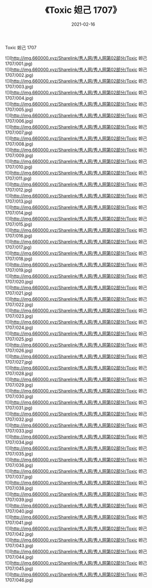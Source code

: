 ﻿---
layout: post
title:  《Toxic 妲己 1707》
date:   2021-02-16
img: http://img.660000.xyz/Sharelink/秀人网/秀人网第02部分/Toxic 妲己 1707/000.jpg
categories: [美女, 清纯, 唯美]
---

Toxic 妲己 1707

  ![](http://img.660000.xyz/Sharelink/秀人网/秀人网第02部分/Toxic 妲己 1707/001.jpg) <br> ![](http://img.660000.xyz/Sharelink/秀人网/秀人网第02部分/Toxic 妲己 1707/002.jpg) <br> ![](http://img.660000.xyz/Sharelink/秀人网/秀人网第02部分/Toxic 妲己 1707/003.jpg) <br> ![](http://img.660000.xyz/Sharelink/秀人网/秀人网第02部分/Toxic 妲己 1707/004.jpg) <br> ![](http://img.660000.xyz/Sharelink/秀人网/秀人网第02部分/Toxic 妲己 1707/005.jpg) <br> ![](http://img.660000.xyz/Sharelink/秀人网/秀人网第02部分/Toxic 妲己 1707/006.jpg) <br> ![](http://img.660000.xyz/Sharelink/秀人网/秀人网第02部分/Toxic 妲己 1707/007.jpg) <br> ![](http://img.660000.xyz/Sharelink/秀人网/秀人网第02部分/Toxic 妲己 1707/008.jpg) <br> ![](http://img.660000.xyz/Sharelink/秀人网/秀人网第02部分/Toxic 妲己 1707/009.jpg) <br> ![](http://img.660000.xyz/Sharelink/秀人网/秀人网第02部分/Toxic 妲己 1707/010.jpg) <br> ![](http://img.660000.xyz/Sharelink/秀人网/秀人网第02部分/Toxic 妲己 1707/011.jpg) <br> ![](http://img.660000.xyz/Sharelink/秀人网/秀人网第02部分/Toxic 妲己 1707/012.jpg) <br> ![](http://img.660000.xyz/Sharelink/秀人网/秀人网第02部分/Toxic 妲己 1707/013.jpg) <br> ![](http://img.660000.xyz/Sharelink/秀人网/秀人网第02部分/Toxic 妲己 1707/014.jpg) <br> ![](http://img.660000.xyz/Sharelink/秀人网/秀人网第02部分/Toxic 妲己 1707/015.jpg) <br> ![](http://img.660000.xyz/Sharelink/秀人网/秀人网第02部分/Toxic 妲己 1707/016.jpg) <br> ![](http://img.660000.xyz/Sharelink/秀人网/秀人网第02部分/Toxic 妲己 1707/017.jpg) <br> ![](http://img.660000.xyz/Sharelink/秀人网/秀人网第02部分/Toxic 妲己 1707/018.jpg) <br> ![](http://img.660000.xyz/Sharelink/秀人网/秀人网第02部分/Toxic 妲己 1707/019.jpg) <br> ![](http://img.660000.xyz/Sharelink/秀人网/秀人网第02部分/Toxic 妲己 1707/020.jpg) <br> ![](http://img.660000.xyz/Sharelink/秀人网/秀人网第02部分/Toxic 妲己 1707/021.jpg) <br> ![](http://img.660000.xyz/Sharelink/秀人网/秀人网第02部分/Toxic 妲己 1707/022.jpg) <br> ![](http://img.660000.xyz/Sharelink/秀人网/秀人网第02部分/Toxic 妲己 1707/023.jpg) <br> ![](http://img.660000.xyz/Sharelink/秀人网/秀人网第02部分/Toxic 妲己 1707/024.jpg) <br> ![](http://img.660000.xyz/Sharelink/秀人网/秀人网第02部分/Toxic 妲己 1707/025.jpg) <br> ![](http://img.660000.xyz/Sharelink/秀人网/秀人网第02部分/Toxic 妲己 1707/026.jpg) <br> ![](http://img.660000.xyz/Sharelink/秀人网/秀人网第02部分/Toxic 妲己 1707/027.jpg) <br> ![](http://img.660000.xyz/Sharelink/秀人网/秀人网第02部分/Toxic 妲己 1707/028.jpg) <br> ![](http://img.660000.xyz/Sharelink/秀人网/秀人网第02部分/Toxic 妲己 1707/029.jpg) <br> ![](http://img.660000.xyz/Sharelink/秀人网/秀人网第02部分/Toxic 妲己 1707/030.jpg) <br> ![](http://img.660000.xyz/Sharelink/秀人网/秀人网第02部分/Toxic 妲己 1707/031.jpg) <br> ![](http://img.660000.xyz/Sharelink/秀人网/秀人网第02部分/Toxic 妲己 1707/032.jpg) <br> ![](http://img.660000.xyz/Sharelink/秀人网/秀人网第02部分/Toxic 妲己 1707/033.jpg) <br> ![](http://img.660000.xyz/Sharelink/秀人网/秀人网第02部分/Toxic 妲己 1707/034.jpg) <br> ![](http://img.660000.xyz/Sharelink/秀人网/秀人网第02部分/Toxic 妲己 1707/035.jpg) <br> ![](http://img.660000.xyz/Sharelink/秀人网/秀人网第02部分/Toxic 妲己 1707/036.jpg) <br> ![](http://img.660000.xyz/Sharelink/秀人网/秀人网第02部分/Toxic 妲己 1707/037.jpg) <br> ![](http://img.660000.xyz/Sharelink/秀人网/秀人网第02部分/Toxic 妲己 1707/038.jpg) <br> ![](http://img.660000.xyz/Sharelink/秀人网/秀人网第02部分/Toxic 妲己 1707/039.jpg) <br> ![](http://img.660000.xyz/Sharelink/秀人网/秀人网第02部分/Toxic 妲己 1707/040.jpg) <br> ![](http://img.660000.xyz/Sharelink/秀人网/秀人网第02部分/Toxic 妲己 1707/041.jpg) <br> ![](http://img.660000.xyz/Sharelink/秀人网/秀人网第02部分/Toxic 妲己 1707/042.jpg) <br> ![](http://img.660000.xyz/Sharelink/秀人网/秀人网第02部分/Toxic 妲己 1707/043.jpg) <br> ![](http://img.660000.xyz/Sharelink/秀人网/秀人网第02部分/Toxic 妲己 1707/044.jpg) <br> ![](http://img.660000.xyz/Sharelink/秀人网/秀人网第02部分/Toxic 妲己 1707/045.jpg) <br> ![](http://img.660000.xyz/Sharelink/秀人网/秀人网第02部分/Toxic 妲己 1707/046.jpg) <br>